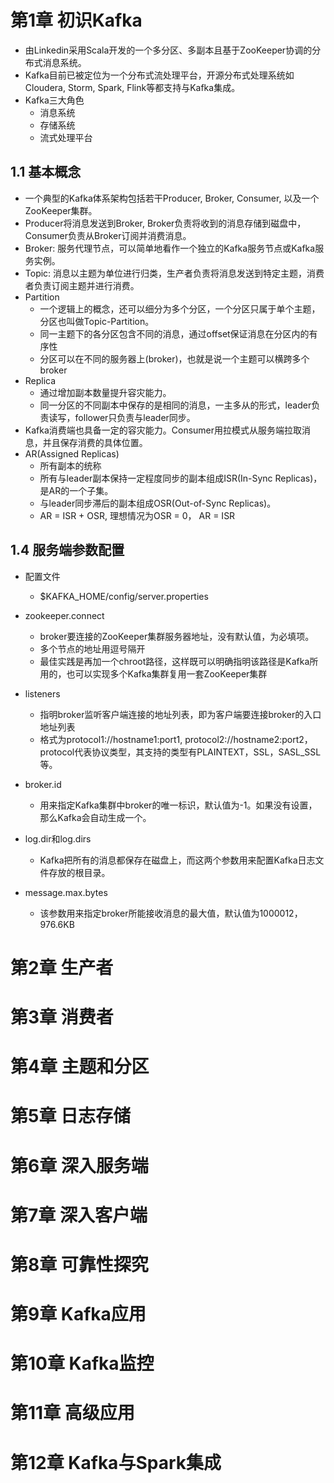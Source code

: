 # 第1章 初识Kafka
* 由Linkedin采用Scala开发的一个多分区、多副本且基于ZooKeeper协调的分布式消息系统。
* Kafka目前已被定位为一个分布式流处理平台，开源分布式处理系统如Cloudera, Storm, Spark, Flink等都支持与Kafka集成。
* Kafka三大角色
  * 消息系统
  * 存储系统
  * 流式处理平台

## 1.1 基本概念
* 一个典型的Kafka体系架构包括若干Producer, Broker, Consumer, 以及一个ZooKeeper集群。
* Producer将消息发送到Broker, Broker负责将收到的消息存储到磁盘中，Consumer负责从Broker订阅并消费消息。
* Broker: 服务代理节点，可以简单地看作一个独立的Kafka服务节点或Kafka服务实例。
* Topic: 消息以主题为单位进行归类，生产者负责将消息发送到特定主题，消费者负责订阅主题并进行消费。
* Partition
  * 一个逻辑上的概念，还可以细分为多个分区，一个分区只属于单个主题，分区也叫做Topic-Partition。
  * 同一主题下的各分区包含不同的消息，通过offset保证消息在分区内的有序性
  * 分区可以在不同的服务器上(broker)，也就是说一个主题可以横跨多个broker
* Replica
  * 通过增加副本数量提升容灾能力。
  * 同一分区的不同副本中保存的是相同的消息，一主多从的形式，leader负责读写，follower只负责与leader同步。
* Kafka消费端也具备一定的容灾能力。Consumer用拉模式从服务端拉取消息，并且保存消费的具体位置。
* AR(Assigned Replicas)
  * 所有副本的统称
  * 所有与leader副本保持一定程度同步的副本组成ISR(In-Sync Replicas)，是AR的一个子集。
  * 与leader同步滞后的副本组成OSR(Out-of-Sync Replicas)。
  * AR = ISR + OSR, 理想情况为OSR = 0， AR = ISR

## 1.4 服务端参数配置
* 配置文件
  * $KAFKA_HOME/config/server.properties

* zookeeper.connect
  * broker要连接的ZooKeeper集群服务器地址，没有默认值，为必填项。
  * 多个节点的地址用逗号隔开
  * 最佳实践是再加一个chroot路径，这样既可以明确指明该路径是Kafka所用的，也可以实现多个Kafka集群复用一套ZooKeeper集群

* listeners
  * 指明broker监听客户端连接的地址列表，即为客户端要连接broker的入口地址列表
  * 格式为protocol1://hostname1:port1, protocol2://hostname2:port2，protocol代表协议类型，其支持的类型有PLAINTEXT，SSL，SASL_SSL等。

* broker.id
  * 用来指定Kafka集群中broker的唯一标识，默认值为-1。如果没有设置，那么Kafka会自动生成一个。

* log.dir和log.dirs
  * Kafka把所有的消息都保存在磁盘上，而这两个参数用来配置Kafka日志文件存放的根目录。

* message.max.bytes
  * 该参数用来指定broker所能接收消息的最大值，默认值为1000012，976.6KB
# 第2章 生产者


# 第3章 消费者

# 第4章 主题和分区

# 第5章 日志存储

# 第6章 深入服务端

# 第7章 深入客户端

# 第8章 可靠性探究

# 第9章 Kafka应用

# 第10章 Kafka监控

# 第11章 高级应用

# 第12章 Kafka与Spark集成